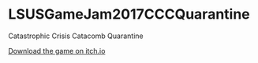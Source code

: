 # LSUSGameJam2017CCCQuarantine
Catastrophic Crisis Catacomb Quarantine

[Download the game on itch.io](https://jh318.itch.io/catastrophic-crisis-catacomb-quarantine)
